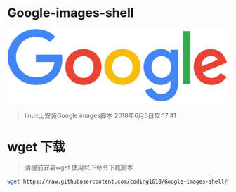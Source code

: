 # Google-images-shell
<p align="center">
  <a  href="https://wpa.qq.com/msgrd?v=3&uin=2420498526&site=qq&menu=yes" target="_blank" >
   <img alt="codin" src="./googlelogo_color_272x92dp.png" >
  </a>
</p>

>linux上安装Google images脚本
>2018年6月5日12:17:41



wget 下载
=========
>请提前安装wget
>使用以下命令下载脚本
```bash
wget https://raw.githubusercontent.com/coding1618/Google-images-shell/master/Google_images.sh
```
